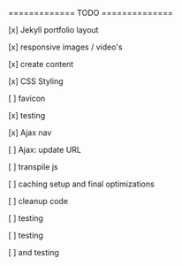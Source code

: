 ============= TODO ============== 

[x] Jekyll portfolio layout

[x] responsive images / video's

[x] create content

[x] CSS Styling

[ ] favicon

[x] testing

[x] Ajax nav

[ ] Ajax: update URL

[ ] transpile js

[ ] caching setup and final optimizations

[ ] cleanup code

[ ] testing

[ ] testing

[ ] and testing
